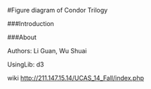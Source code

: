 ﻿#Figure diagram of Condor Trilogy




###Introduction



###About 
 
Authors: Li Guan, Wu Shuai
      
UsingLib: d3


wiki <http://211.147.15.14/UCAS_14_Fall/index.php>